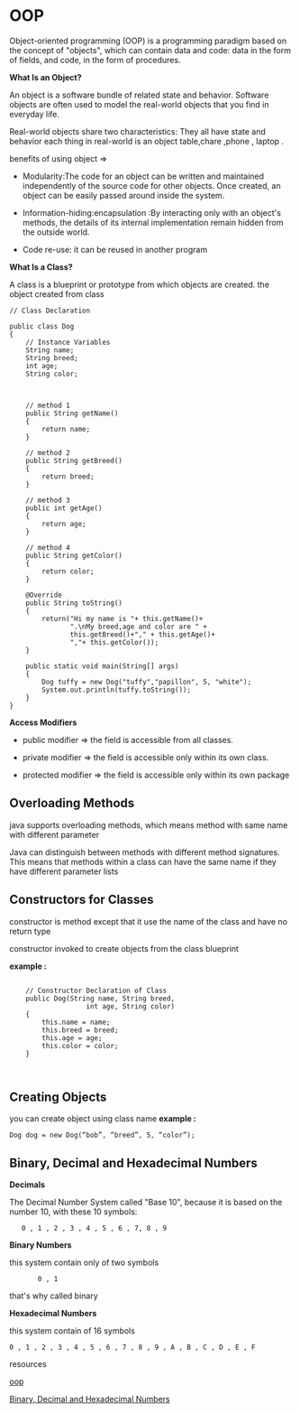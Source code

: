 # OOP

Object-oriented programming (OOP) is a programming paradigm based on the concept of "objects", which can contain data and code: data in the form of fields, and code, in the form of procedures.

**What Is an Object?**

An object is a software bundle of related state and behavior. Software objects are often used to model the real-world objects that you find in everyday life.

Real-world objects share two characteristics: They all have state and behavior
each thing in real-world is an object table,chare ,phone , laptop .

benefits of using object =>
- Modularity:The code for an object can be written and maintained independently of the source code for other objects. Once created, an object can be easily passed around inside the system.

-  Information-hiding:encapsulation :By interacting only with an object's methods, the details of its internal implementation remain hidden from the outside world.

- Code re-use: it can be reused in another program 

**What Is a Class?**

A class is a blueprint or prototype from which objects are created.
the object created from class 

```
// Class Declaration
 
public class Dog
{
    // Instance Variables
    String name;
    String breed;
    int age;
    String color;
 

 
    // method 1
    public String getName()
    {
        return name;
    }
 
    // method 2
    public String getBreed()
    {
        return breed;
    }
 
    // method 3
    public int getAge()
    {
        return age;
    }
 
    // method 4
    public String getColor()
    {
        return color;
    }
 
    @Override
    public String toString()
    {
        return("Hi my name is "+ this.getName()+
               ".\nMy breed,age and color are " +
               this.getBreed()+"," + this.getAge()+
               ","+ this.getColor());
    }
 
    public static void main(String[] args)
    {
        Dog tuffy = new Dog("tuffy","papillon", 5, "white");
        System.out.println(tuffy.toString());
    }
}

```

**Access Modifiers**

- public modifier => the field is accessible from all classes.

- private modifier => the field is accessible only within its own class.

- protected modifier => the field is accessible only within its own package  


## Overloading Methods

java supports overloading methods, which means method with same name with different parameter 

Java can distinguish between methods with different method signatures. This means that methods within a class can have the same name if they have different parameter lists 


## Constructors for Classes

constructor is method except that it use the name of the class and have no return type

constructor invoked to create objects from the class blueprint

**example :**

```

    // Constructor Declaration of Class
    public Dog(String name, String breed,
                   int age, String color)
    {
        this.name = name;
        this.breed = breed;
        this.age = age;
        this.color = color;
    }

    
 ```   

## Creating Objects

you can create object using class name 
**example :**
```
Dog dog = new Dog(“bob”, “breed”, 5, “color”);
```

## Binary, Decimal and Hexadecimal Numbers

**Decimals**

The Decimal Number System called "Base 10", because it is based on the number 10, with these 10 symbols:
```
   0 , 1 , 2 , 3 , 4 , 5 , 6 , 7, 8 , 9

```

**Binary Numbers**

this system contain only of two symbols 
```
       0 , 1
```
that's why called binary 


**Hexadecimal Numbers**
 
this system contain of 16 symbols
```
0 , 1 , 2 , 3 , 4 , 5 , 6 , 7 , 8 , 9 , A , B , C , D , E , F 
```





resources 

[oop](https://docs.oracle.com/javase/tutorial/java/javaOO/usingobject.html)

[Binary, Decimal and Hexadecimal Numbers](https://www.mathsisfun.com/binary-decimal-hexadecimal.html)
